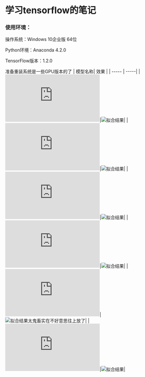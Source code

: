 # 学习tensorflow的笔记

### 使用环境：

操作系统：Windows 10企业版 64位

Python环境：Anaconda 4.2.0

TensorFlow版本：1.2.0

准备重装系统是一些GPU版本的了
| 模型名称| 效果 |
|  ----- | -----|
|![二元线性回归](https://github.com/catpanda/tensorflow_demo/blob/master/linearregression.py)|![拟合结果](https://github.com/catpanda/tensorflow_demo/blob/master/linearregression.py.png)|
|![softmax分类器](https://github.com/catpanda/tensorflow_demo/blob/master/minist/mnist_softmax.py)|![拟合结果](https://github.com/catpanda/tensorflow_demo/blob/master/minist/mnist_softmax.png)|
|![全连接神经网络](https://github.com/catpanda/tensorflow_demo/blob/master/minist/mnist_bp.py)|![拟合结果](https://github.com/catpanda/tensorflow_demo/blob/master/minist/mnist_bp.png)|
|![卷积神经网络](https://github.com/catpanda/tensorflow_demo/blob/master/minist/mnist_cnn.py)|![拟合结果](https://github.com/catpanda/tensorflow_demo/blob/master/minist/mnist_cnn.png)|
|![卷积神经网络](https://github.com/catpanda/tensorflow_demo/blob/master/tf_cnn.py)|![拟合结果太鬼畜实在不好意思往上放了](https://github.com/catpanda/tensorflow_demo/blob/master/tf_cnn.png)|
|![生成对抗网络](https://github.com/catpanda/tensorflow_demo/blob/master/GAN.py)|![拟合结果](https://github.com/catpanda/tensorflow_demo/blob/master/GAN.png)|


